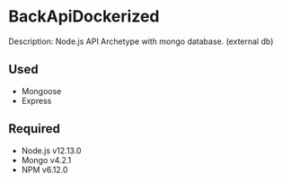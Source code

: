 # BackApiDockerized

Description: Node.js API Archetype with mongo database. (external db)

## Used

* Mongoose
* Express

## Required

* Node.js v12.13.0
* Mongo v4.2.1
* NPM v6.12.0
